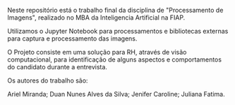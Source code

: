 Neste repositório está o trabalho final da disciplina de "Processamento de Imagens", realizado no MBA da Inteligencia Artificial na FIAP.

Utilizamos o Jupyter Notebook para processamentos e bibliotecas externas para captura e processamento das imagens.

O Projeto consiste em uma solução para RH, através de visão computacional, para identificação de alguns aspectos e comportamentos do candidato durante a entrevista.

Os autores do trabalho são:

Ariel Miranda;
Duan Nunes Alves da Silva;
Jenifer Caroline;
Juliana Fatima.
